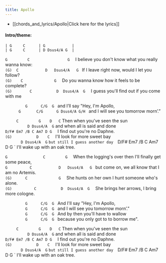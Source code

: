 ```yaml
---
title: Apollo
---
```

* [[chords_and_lyrics/Apollo|Click here for the lyrics]]
#### Intro/theme:  
```
| G     C      | G            |
| G     C      | D Dsus4/A G  |
```

`G         C                 G  `
I believe you don't know what you really wanna know:  
`(G)  C            D   Dsus4/A   G `
If I leave right now, would I let you follow?  
`(G)    C              G  `
Do you wanna know how it feels to be complete?  
`(G)        C           D  Dsus4/A  G  `
I guess you'll find out if you come with me

`          G      C/G  G  `
and I’ll say "Hey, I'm Apollo,  
`       G       C/G      G Dsus4/A G/H  `
and I will see you tomorrow morn’.”

`     C         G    D   C`
Then when you've seen the sun  
`          D Dsus4/A  G` 
and when all is said and done  
`D/F# Em7 /B C Am7 D G  `
I find out you're no Daphne.  
`(G)           D    C  `
I'll look for more sweet bay  
`       D Dsus4/A  G`  `
but still I guess another day  
`D/F# Em7 /B C Am7 D G  `
I'll wake up with an oak tree.

`G                C         G  `
When the logging's over then I'll finally get some peace,  
`G          C            D   Dsus4/A   G `
but come on, we all know that I am no Artemis.  
`(G)      C              G  `
She hunts on her own I hunt someone who's alone.  
`(G)          C           D  Dsus4/A  G  `
She brings her arrows, I bring more cologne.

`          G      C/G  G  `
And I'll say "Hey, I'm Apollo,  
`          G      C/G  G  `
and I will see you tomorrow morn’.”  
`          G      C/G  G  `
And by then you'll have to wallow  
`          G      C/G  G  `
because you only got to to borrow me".

`     C         G    D   C`
Then when you've seen the sun  
`          D Dsus4/A  G` 
and when all is said and done  
`D/F# Em7 /B C Am7 D G  `
I find out you're no Daphne.  
`(G)           D    C  `
I'll look for more sweet bay  
`       D Dsus4/A  G`  `
but still I guess another day  
`D/F# Em7 /B C Am7 D G  `
I'll wake up with an oak tree.